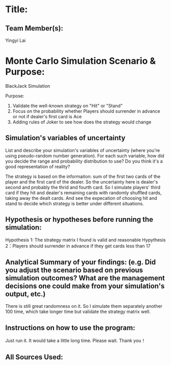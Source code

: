 # Title: 

## Team Member(s):
Yingyi Lai

# Monte Carlo Simulation Scenario & Purpose:
BlackJack Simulation

Purpose:
1. Validate the well-known strategy on "Hit" or "Stand"
2. Focus on the probability whether Players should surrender in advance or not if dealer's first card is Ace
3. Adding rules of Joker to see how does the strategy would change

## Simulation's variables of uncertainty
List and describe your simulation's variables of uncertainty (where you're using pseudo-random number generation). For each such variable, how did you decide the range and probability distribution to use?  Do you think it's a good representation of reality?

The strategy is based on the informaiton: sum of the first two cards of the player and the first card of the dealer.
So the uncertainty here is dealer's second and probably the thrid and fourth card. So I simulate players' third card if they hit and dealer's remaining cards with randomly shuffled cards, taking away the dealt cards. And see the expecation of choosing hit and stand to decide which strategy is better under different situations.

## Hypothesis or hypotheses before running the simulation:
Hypothesis 1: The strategy matrix I found is valid and reasonable
Hypythesis 2：Players should surrender in advance if they get cards less than 17 


## Analytical Summary of your findings: (e.g. Did you adjust the scenario based on previous simulation outcomes?  What are the management decisions one could make from your simulation's output, etc.)
There is still great randomness on it. So I simulate them separately another 100 time, which take longer time but validate the strategy matrix well.


## Instructions on how to use the program:
Just run it. It would take a little long time. Please wait. Thank you！



## All Sources Used:
